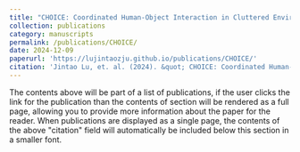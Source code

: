 ```yaml
---
title: "CHOICE: Coordinated Human-Object Interaction in Cluttered Environments for Pick-and-Place Actions"
collection: publications
category: manuscripts
permalink: /publications/CHOICE/
date: 2024-12-09
paperurl: 'https://lujintaozju.github.io/publications/CHOICE/'
citation: 'Jintao Lu, et. al. (2024). &quot; CHOICE: Coordinated Human-Object Interaction in Cluttered Environments for Pick-and-Place Actions.&quot; arXiv:2412.06702.'
---
```


The contents above will be part of a list of publications, if the user clicks the link for the publication than the contents of section will be rendered as a full page, allowing you to provide more information about the paper for the reader. When publications are displayed as a single page, the contents of the above "citation" field will automatically be included below this section in a smaller font.
